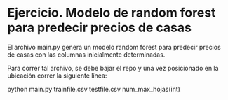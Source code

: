 # Ejercicio. Modelo de random forest para predecir precios de casas

El archivo main.py genera un modelo random forest para predecir precios de casas con las columnas inicialmente determinadas. 

Para correr tal archivo, se debe bajar el repo y una vez posicionado en la ubicación correr la siguiente línea:

python main.py trainfile.csv testfile.csv num_max_hojas(int)
